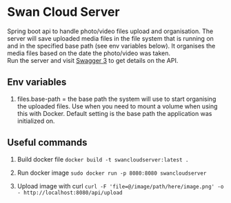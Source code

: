 # Swan Cloud Server

Spring boot api to handle photo/video files upload and organisation. The server will save uploaded media files in the file system that is running on and in the specified base path (see env variables below). It organises the media files based on the date the photo/video was taken.  
Run the server and visit [Swagger 3](http://localhost:8080/swagger-ui/index.html) to get details on the API.

## Env variables

1. files.base-path = the base path the system will use to start organising the uploaded files. Use when you need to mount a volume when using this with Docker. Default setting is the base path the application was initialized on.

## Useful commands

1. Build docker file
   `docker build -t swancloudserver:latest .`

2. Run docker image
   `sudo docker run -p 8080:8080 swancloudserver`

3. Upload image with curl
   `curl -F 'file=@/image/path/here/image.png' -o - http://localhost:8080/api/upload`
